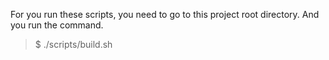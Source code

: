 For you run these scripts, you need to go to this project root directory.
And you run the command.
> $ ./scripts/build.sh
